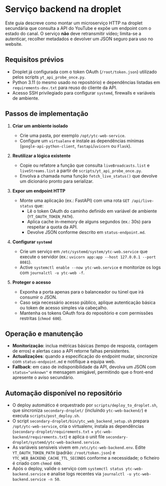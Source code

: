 # Serviço backend na droplet

Este guia descreve como montar um microserviço HTTP na droplet secundária que consulta a API do YouTube e expõe um endpoint com o estado do canal. O serviço **não** deve retransmitir vídeo; limita-se a autenticar, recolher metadados e devolver um JSON seguro para uso no website.

## Requisitos prévios

- Droplet já configurada com o token OAuth (`/root/token.json`) utilizado pelos scripts `yt_api_probe_once.py`.
- Python 3.11 (o mesmo usado no repositório) e dependências listadas em `requirements-dev.txt` para reuso do cliente da API.
- Acesso SSH privilegiado para configurar `systemd`, firewalls e variáveis de ambiente.

## Passos de implementação

1. **Criar um ambiente isolado**
   - Crie uma pasta, por exemplo `/opt/ytc-web-service`.
   - Configure um `virtualenv` e instale as dependências mínimas (`google-api-python-client`, `fastapi`/`uvicorn` ou `Flask`).

2. **Reutilizar a lógica existente**
   - Copie ou refatore a função que consulta `liveBroadcasts.list` e `liveStreams.list` a partir de `scripts/yt_api_probe_once.py`.
   - Envolva a chamada numa função `fetch_live_status()` que devolve um dicionário pronto para serializar.

3. **Expor um endpoint HTTP**
   - Monte uma aplicação (ex.: FastAPI) com uma rota `GET /api/live-status` que:
     - Lê o token OAuth do caminho definido em variável de ambiente (`YT_OAUTH_TOKEN_PATH`).
     - Aplica cache in-memory de alguns segundos (ex.: 30s) para respeitar a quota da API.
     - Devolve JSON conforme descrito em `status-endpoint.md`.

4. **Configurar `systemd`**
   - Crie um serviço em `/etc/systemd/system/ytc-web.service` que execute o servidor (ex.: `uvicorn app:app --host 127.0.0.1 --port 8081`).
   - Active `systemctl enable --now ytc-web.service` e monitorize os logs com `journalctl -u ytc-web -f`.

5. **Proteger o acesso**
   - Exponha a porta apenas para o balanceador ou túnel que irá consumir o JSON.
   - Caso seja necessário acesso público, aplique autenticação básica ou token de acesso simples via cabeçalho.
   - Mantenha os tokens OAuth fora do repositório e com permissões restritas (`chmod 600`).

## Operação e manutenção

- **Monitorização**: inclua métricas básicas (tempo de resposta, contagem de erros) e alertas caso a API retorne falhas persistentes.
- **Actualizações**: quando a especificação do endpoint mudar, sincronize com `status-endpoint.md` e notifique a equipa web.
- **Fallback**: em caso de indisponibilidade da API, devolva um JSON com `status="unknown"` e mensagem amigável, permitindo que o front-end apresente o aviso secundário.

## Automação disponível no repositório

- O deploy automático é orquestrado por `scripts/deploy_to_droplet.sh`, que sincroniza `secondary-droplet/` (incluindo `ytc-web-backend/`) e executa `scripts/post_deploy.sh`.
- O script `secondary-droplet/bin/ytc_web_backend_setup.sh` prepara `/opt/ytc-web-service`, cria o virtualenv, instala as dependências (`secondary-droplet/requirements.txt` + `ytc-web-backend/requirements.txt`) e aplica o unit file `secondary-droplet/systemd/ytc-web-backend.service`.
- As variáveis sensíveis vivem em `/etc/ytc-web-backend.env`. Edite `YT_OAUTH_TOKEN_PATH` (padrão: `/root/token.json`) e `YTC_WEB_BACKEND_CACHE_TTL_SECONDS` conforme a necessidade; o ficheiro é criado com `chmod 600`.
- Após o deploy, valide o serviço com `systemctl status ytc-web-backend.service` e analise logs recentes via `journalctl -u ytc-web-backend.service -n 50`.


